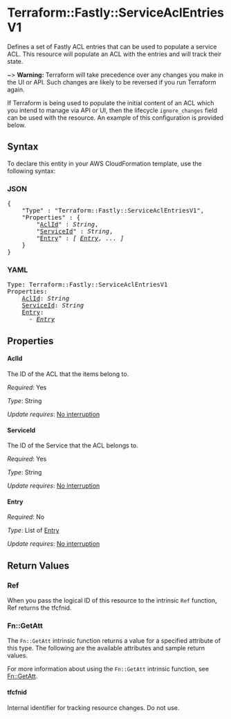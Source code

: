 # Terraform::Fastly::ServiceAclEntriesV1

Defines a set of Fastly ACL entries that can be used to populate a service ACL.  This resource will populate an ACL with the entries and will track their state.

~> **Warning:** Terraform will take precedence over any changes you make in the UI or API. Such changes are likely to be reversed if you run Terraform again.  

If Terraform is being used to populate the initial content of an ACL which you intend to manage via API or UI, then the lifecycle `ignore_changes` field can be used with the resource.  An example of this configuration is provided below.

## Syntax

To declare this entity in your AWS CloudFormation template, use the following syntax:

### JSON

<pre>
{
    "Type" : "Terraform::Fastly::ServiceAclEntriesV1",
    "Properties" : {
        "<a href="#aclid" title="AclId">AclId</a>" : <i>String</i>,
        "<a href="#serviceid" title="ServiceId">ServiceId</a>" : <i>String</i>,
        "<a href="#entry" title="Entry">Entry</a>" : <i>[ <a href="entry.md">Entry</a>, ... ]</i>
    }
}
</pre>

### YAML

<pre>
Type: Terraform::Fastly::ServiceAclEntriesV1
Properties:
    <a href="#aclid" title="AclId">AclId</a>: <i>String</i>
    <a href="#serviceid" title="ServiceId">ServiceId</a>: <i>String</i>
    <a href="#entry" title="Entry">Entry</a>: <i>
      - <a href="entry.md">Entry</a></i>
</pre>

## Properties

#### AclId

The ID of the ACL that the items belong to.

_Required_: Yes

_Type_: String

_Update requires_: [No interruption](https://docs.aws.amazon.com/AWSCloudFormation/latest/UserGuide/using-cfn-updating-stacks-update-behaviors.html#update-no-interrupt)

#### ServiceId

The ID of the Service that the ACL belongs to.

_Required_: Yes

_Type_: String

_Update requires_: [No interruption](https://docs.aws.amazon.com/AWSCloudFormation/latest/UserGuide/using-cfn-updating-stacks-update-behaviors.html#update-no-interrupt)

#### Entry

_Required_: No

_Type_: List of <a href="entry.md">Entry</a>

_Update requires_: [No interruption](https://docs.aws.amazon.com/AWSCloudFormation/latest/UserGuide/using-cfn-updating-stacks-update-behaviors.html#update-no-interrupt)

## Return Values

### Ref

When you pass the logical ID of this resource to the intrinsic `Ref` function, Ref returns the tfcfnid.

### Fn::GetAtt

The `Fn::GetAtt` intrinsic function returns a value for a specified attribute of this type. The following are the available attributes and sample return values.

For more information about using the `Fn::GetAtt` intrinsic function, see [Fn::GetAtt](https://docs.aws.amazon.com/AWSCloudFormation/latest/UserGuide/intrinsic-function-reference-getatt.html).

#### tfcfnid

Internal identifier for tracking resource changes. Do not use.

